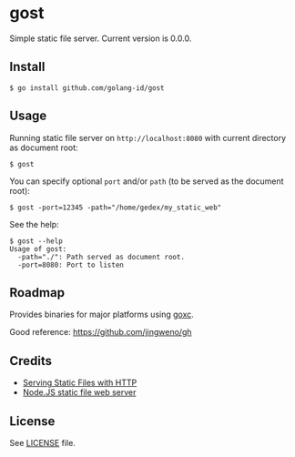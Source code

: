 gost
====

Simple static file server. Current version is 0.0.0.

## Install

~~~text
$ go install github.com/golang-id/gost
~~~

## Usage

Running static file server on `http://localhost:8080` with current directory as document root:

~~~text
$ gost
~~~

You can specify optional `port` and/or `path` (to be served as the document root):

~~~text
$ gost -port=12345 -path="/home/gedex/my_static_web"
~~~

See the help:

~~~text
$ gost --help
Usage of gost:
  -path="./": Path served as document root.
  -port=8080: Port to listen
~~~

## Roadmap

Provides binaries for major platforms using [goxc](https://github.com/laher/goxc).

Good reference: https://github.com/jingweno/gh

## Credits

* [Serving Static Files with HTTP](https://code.google.com/p/go-wiki/wiki/HttpStaticFiles)
* [Node.JS static file web server](https://gist.github.com/rpflorence/701407)

## License

See [LICENSE](./LICENSE) file.
